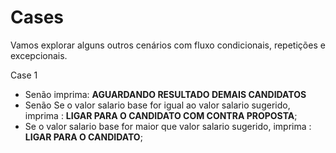 # Cases

Vamos explorar alguns outros cenários com fluxo condicionais, repetições e excepcionais.

Case 1



* Senão imprima: **AGUARDANDO RESULTADO DEMAIS CANDIDATOS**
* Senão Se o valor salario base for igual ao valor salario sugerido, imprima : **LIGAR PARA O CANDIDATO COM CONTRA PROPOSTA**;
* Se o valor salario base for maior que valor salario sugerido, imprima : **LIGAR PARA O CANDIDATO**;

&#x20;
